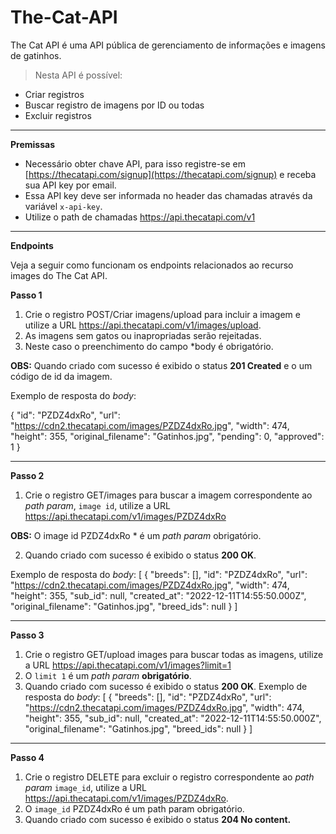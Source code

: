 # The-Cat-API
The Cat API é uma API pública de gerenciamento de informações e imagens de gatinhos.
> Nesta API é possível:
> 
 - Criar registros 
 - Buscar registro de imagens por ID ou todas
 - Excluir registros
 ____________________________________________________

**Premissas**
-   Necessário obter chave API, para isso registre-se em  [https://thecatapi.com/signup](https://thecatapi.com/signup)  e receba sua API key por email.
-   Essa API key deve ser informada no header das chamadas através da variável  `x-api-key`.
-   Utilize o path de chamadas https://api.thecatapi.com/v1 
___________________________________________________________
**Endpoints**

Veja a seguir como funcionam os endpoints relacionados ao recurso images do The Cat API.

**Passo 1**

 1. Crie o registro POST/Criar imagens/upload para incluir a imagem e utilize a URL https://api.thecatapi.com/v1/images/upload.
 2. As imagens sem gatos ou inapropriadas serão rejeitadas.
 3. Neste caso o preenchimento do campo *body é obrigatório.

**OBS:** Quando criado com sucesso é exibido o status **201 Created** e o um código de id da imagem.

Exemplo de resposta do *body*:

{
"id":  "PZDZ4dxRo",
"url":  "https://cdn2.thecatapi.com/images/PZDZ4dxRo.jpg",
"width":  474,
"height":  355,
"original_filename":  "Gatinhos.jpg",
"pending":  0,
"approved":  1
}
_____________________________________________________________
**Passo 2**

 1. Crie o registro GET/images para buscar a imagem correspondente ao *path param*, `image id`, utilize a URL https://api.thecatapi.com/v1/images/PZDZ4dxRo

**OBS:** O image id PZDZ4dxRo * é um _path param_  obrigatório.
 
 2. Quando criado com sucesso é exibido o status **200 OK**.

Exemplo de resposta do *body*:
[
{
"breeds":  [],
"id":  "PZDZ4dxRo",
"url":  "https://cdn2.thecatapi.com/images/PZDZ4dxRo.jpg",
"width":  474,
"height":  355,
"sub_id":  null,
"created_at":  "2022-12-11T14:55:50.000Z",
"original_filename":  "Gatinhos.jpg",
"breed_ids":  null
}
]
_____________________________________________________________
**Passo 3**

 1. Crie o registro GET/upload images para buscar todas as imagens, utilize a URL https://api.thecatapi.com/v1/images?limit=1
 2. O `limit 1` é um *path param*  **obrigatório**.
 3. Quando criado com sucesso é exibido o status **200 OK**.
Exemplo de resposta do *body*:
[
{
"breeds":  [],
"id":  "PZDZ4dxRo",
"url":  "https://cdn2.thecatapi.com/images/PZDZ4dxRo.jpg",
"width":  474,
"height":  355,
"sub_id":  null,
"created_at":  "2022-12-11T14:55:50.000Z",
"original_filename":  "Gatinhos.jpg",
"breed_ids":  null
}
]
____________________________________________________________
**Passo 4** 
  
 1. Crie o registro DELETE para excluir o registro correspondente ao *path param* `image_id`, utilize a URL https://api.thecatapi.com/v1/images/PZDZ4dxRo.
 2. O `image_id` PZDZ4dxRo é um path param  obrigatório.
 3. Quando criado com sucesso é exibido o status **204 No content.**

